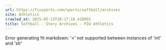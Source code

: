 ```yaml
---
url: https://fiusports.com/sports/softball/archives
site: Athletics
crawled_at: 2025-05-13T10:17:16.418955
title: Softball - Story Archives - FIU Athletics
---
```


Error generating fit markdown: '<' not supported between instances of 'int' and 'str'